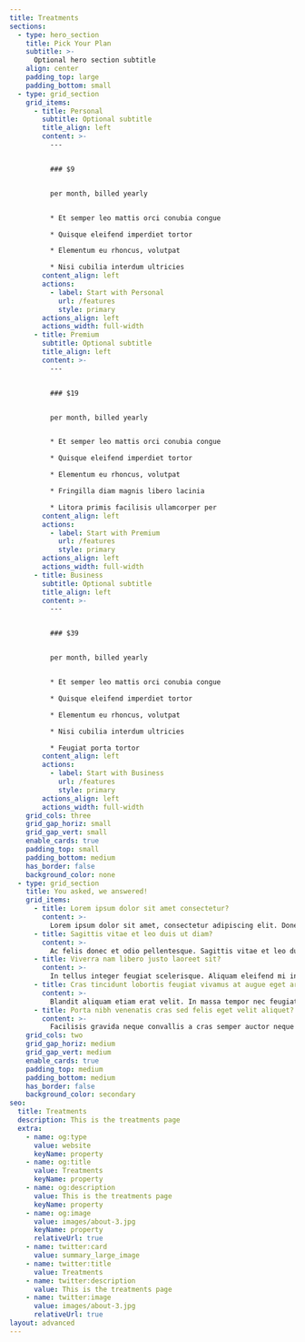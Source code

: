 ```yaml
---
title: Treatments
sections:
  - type: hero_section
    title: Pick Your Plan
    subtitle: >-
      Optional hero section subtitle
    align: center
    padding_top: large
    padding_bottom: small
  - type: grid_section
    grid_items:
      - title: Personal
        subtitle: Optional subtitle
        title_align: left
        content: >-
          ---


          ### $9


          per month, billed yearly


          * Et semper leo mattis orci conubia congue

          * Quisque eleifend imperdiet tortor

          * Elementum eu rhoncus, volutpat

          * Nisi cubilia interdum ultricies
        content_align: left
        actions:
          - label: Start with Personal
            url: /features
            style: primary
        actions_align: left
        actions_width: full-width
      - title: Premium
        subtitle: Optional subtitle
        title_align: left
        content: >-
          ---


          ### $19


          per month, billed yearly


          * Et semper leo mattis orci conubia congue

          * Quisque eleifend imperdiet tortor

          * Elementum eu rhoncus, volutpat

          * Fringilla diam magnis libero lacinia

          * Litora primis facilisis ullamcorper per
        content_align: left
        actions:
          - label: Start with Premium
            url: /features
            style: primary
        actions_align: left
        actions_width: full-width
      - title: Business
        subtitle: Optional subtitle
        title_align: left
        content: >-
          ---


          ### $39


          per month, billed yearly


          * Et semper leo mattis orci conubia congue

          * Quisque eleifend imperdiet tortor

          * Elementum eu rhoncus, volutpat

          * Nisi cubilia interdum ultricies

          * Feugiat porta tortor
        content_align: left
        actions:
          - label: Start with Business
            url: /features
            style: primary
        actions_align: left
        actions_width: full-width
    grid_cols: three
    grid_gap_horiz: small
    grid_gap_vert: small
    enable_cards: true
    padding_top: small
    padding_bottom: medium
    has_border: false
    background_color: none
  - type: grid_section
    title: You asked, we answered!
    grid_items:
      - title: Lorem ipsum dolor sit amet consectetur?
        content: >-
          Lorem ipsum dolor sit amet, consectetur adipiscing elit. Donec nisl ligula, cursus id molestie vel, maximus aliquet risus. Vivamus in nibh fringilla, fringilla.
      - title: Sagittis vitae et leo duis ut diam?
        content: >-
          Ac felis donec et odio pellentesque. Sagittis vitae et leo duis ut diam quam nulla. Ullamcorper a lacus vestibulum sed arcu non odio euismod lacinia.
      - title: Viverra nam libero justo laoreet sit?
        content: >-
          In tellus integer feugiat scelerisque. Aliquam eleifend mi in nulla posuere. Bibendum neque egestas congue quisque egestas. Mauris sit amet massa vitae tortor condimentum lacinia. Tortor at auctor urna nunc id cursus metus aliquam eleifend. Sed nisi lacus sed viverra tellus. Non enim praesent elementum facilisis.
      - title: Cras tincidunt lobortis feugiat vivamus at augue eget arcu?
        content: >-
          Blandit aliquam etiam erat velit. In massa tempor nec feugiat. Volutpat maecenas volutpat blandit aliquam. Sem integer vitae justo eget magna fermentum iaculis. Amet est placerat in egestas erat imperdiet sed euismod nisi. Facilisi morbi tempus iaculis urna.
      - title: Porta nibh venenatis cras sed felis eget velit aliquet?
        content: >-
          Facilisis gravida neque convallis a cras semper auctor neque vitae. Dictum varius duis at consectetur lorem donec massa. Porta non pulvinar neque laoreet suspendisse interdum consectetur libero.
    grid_cols: two
    grid_gap_horiz: medium
    grid_gap_vert: medium
    enable_cards: true
    padding_top: medium
    padding_bottom: medium
    has_border: false
    background_color: secondary
seo:
  title: Treatments
  description: This is the treatments page
  extra:
    - name: og:type
      value: website
      keyName: property
    - name: og:title
      value: Treatments
      keyName: property
    - name: og:description
      value: This is the treatments page
      keyName: property
    - name: og:image
      value: images/about-3.jpg
      keyName: property
      relativeUrl: true
    - name: twitter:card
      value: summary_large_image
    - name: twitter:title
      value: Treatments
    - name: twitter:description
      value: This is the treatments page
    - name: twitter:image
      value: images/about-3.jpg
      relativeUrl: true
layout: advanced
---
```

